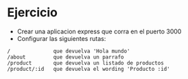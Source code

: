 # Ejercicio

- Crear una aplicacion express que corra en el puerto 3000
- Configurar las siguientes rutas:

```
/              que devuelva 'Hola mundo'
/about         que devuelva un parrafo
/product       que devuelva un listado de productos
/product/:id   que devuelva el wording 'Producto :id'
```